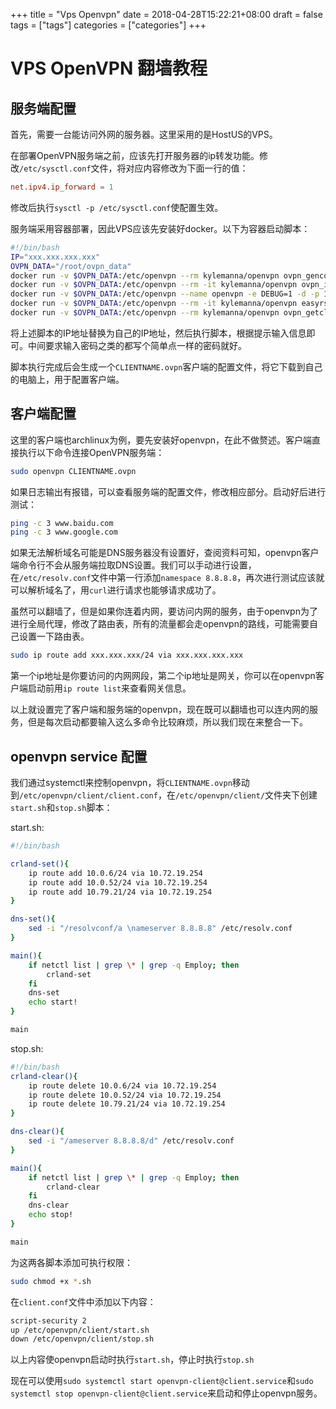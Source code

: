 +++
title = "Vps Openvpn"
date = 2018-04-28T15:22:21+08:00
draft = false
tags = ["tags"]
categories = ["categories"]
+++

# VPS OpenVPN 翻墙教程

## 服务端配置

首先，需要一台能访问外网的服务器。这里采用的是HostUS的VPS。

在部署OpenVPN服务端之前，应该先打开服务器的ip转发功能。修改`/etc/sysctl.conf`文件，将对应内容修改为下面一行的值：

```conf
net.ipv4.ip_forward = 1
```

修改后执行`sysctl -p /etc/sysctl.conf`使配置生效。

服务端采用容器部署，因此VPS应该先安装好docker。以下为容器启动脚本：

```bash
#!/bin/bash
IP="xxx.xxx.xxx.xxx"
OVPN_DATA="/root/ovpn_data"
docker run -v $OVPN_DATA:/etc/openvpn --rm kylemanna/openvpn ovpn_genconfig -u udp://$IP
docker run -v $OVPN_DATA:/etc/openvpn --rm -it kylemanna/openvpn ovpn_initpki
docker run -v $OVPN_DATA:/etc/openvpn --name openvpn -e DEBUG=1 -d -p 1194:1194/udp --cap-add=NET_ADMIN kylemanna/openvpn
docker run -v $OVPN_DATA:/etc/openvpn --rm -it kylemanna/openvpn easyrsa build-client-full CLIENTNAME nopass
docker run -v $OVPN_DATA:/etc/openvpn --rm kylemanna/openvpn ovpn_getclient CLIENTNAME > CLIENTNAME.ovpn
```

将上述脚本的IP地址替换为自己的IP地址，然后执行脚本，根据提示输入信息即可。中间要求输入密码之类的都写个简单点一样的密码就好。

脚本执行完成后会生成一个`CLIENTNAME.ovpn`客户端的配置文件，将它下载到自己的电脑上，用于配置客户端。

## 客户端配置

这里的客户端也archlinux为例，要先安装好openvpn，在此不做赘述。客户端直接执行以下命令连接OpenVPN服务端：

```bash
sudo openvpn CLIENTNAME.ovpn
```

如果日志输出有报错，可以查看服务端的配置文件，修改相应部分。启动好后进行测试：

```bash
ping -c 3 www.baidu.com
ping -c 3 www.google.com
```

如果无法解析域名可能是DNS服务器没有设置好，查阅资料可知，openvpn客户端命令行不会从服务端拉取DNS设置。我们可以手动进行设置，在`/etc/resolv.conf`文件中第一行添加`namespace 8.8.8.8`，再次进行测试应该就可以解析域名了，用`curl`进行请求也能够请求成功了。

虽然可以翻墙了，但是如果你连着内网，要访问内网的服务，由于openvpn为了进行全局代理，修改了路由表，所有的流量都会走openvpn的路线，可能需要自己设置一下路由表。

```bash
sudo ip route add xxx.xxx.xxx/24 via xxx.xxx.xxx.xxx
```

第一个ip地址是你要访问的内网网段，第二个ip地址是网关，你可以在openvpn客户端启动前用`ip route list`来查看网关信息。

以上就设置完了客户端和服务端的openvpn，现在既可以翻墙也可以连内网的服务，但是每次启动都要输入这么多命令比较麻烦，所以我们现在来整合一下。

## openvpn service 配置

我们通过systemctl来控制openvpn，将`CLIENTNAME.ovpn`移动到`/etc/openvpn/client/client.conf`，在`/etc/openvpn/client/`文件夹下创建`start.sh`和`stop.sh`脚本：

start.sh:

```bash
#!/bin/bash

crland-set(){
    ip route add 10.0.6/24 via 10.72.19.254
    ip route add 10.0.52/24 via 10.72.19.254
    ip route add 10.79.21/24 via 10.72.19.254
}

dns-set(){
    sed -i "/resolvconf/a \nameserver 8.8.8.8" /etc/resolv.conf
}

main(){
    if netctl list | grep \* | grep -q Employ; then
        crland-set
    fi
    dns-set
    echo start!
}

main
```

stop.sh:

```bash
#!/bin/bash
crland-clear(){
    ip route delete 10.0.6/24 via 10.72.19.254
    ip route delete 10.0.52/24 via 10.72.19.254
    ip route delete 10.79.21/24 via 10.72.19.254
}

dns-clear(){
    sed -i "/ameserver 8.8.8.8/d" /etc/resolv.conf
}

main(){
    if netctl list | grep \* | grep -q Employ; then
        crland-clear
    fi
    dns-clear
    echo stop!
}

main
```

为这两各脚本添加可执行权限：

```bash
sudo chmod +x *.sh
```

在`client.conf`文件中添加以下内容：

```bash
script-security 2
up /etc/openvpn/client/start.sh
down /etc/openvpn/client/stop.sh
```

以上内容使openvpn启动时执行`start.sh`，停止时执行`stop.sh`

现在可以使用`sudo systemctl start openvpn-client@client.service`和`sudo systemctl stop openvpn-client@client.service`来启动和停止openvpn服务。
